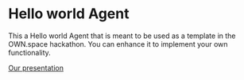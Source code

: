 # Hello world Agent

This a Hello world Agent that is meant to be used as a template in the OWN.space hackathon.
You can enhance it to implement your own functionality.


[Our presentation](https://docs.google.com/presentation/d/1LGan80nkUuxZl5PNLnExiZAd8vdKrYFmZE7Htlkj0Lo/edit?usp=sharing)
